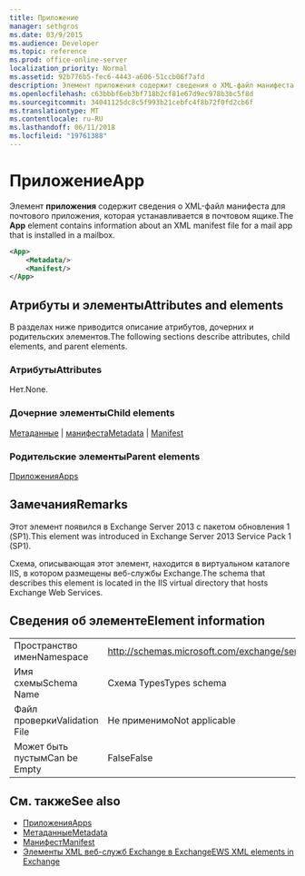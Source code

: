 ```yaml
---
title: Приложение
manager: sethgros
ms.date: 03/9/2015
ms.audience: Developer
ms.topic: reference
ms.prod: office-online-server
localization_priority: Normal
ms.assetid: 92b776b5-fec6-4443-a606-51ccb06f7afd
description: Элемент приложения содержит сведения о XML-файл манифеста для почтового приложения, которая устанавливается в почтовом ящике.
ms.openlocfilehash: c63bbbf6eb3bf718b2cf81e67d9ec978b3bc5f8d
ms.sourcegitcommit: 34041125dc8c5f993b21cebfc4f8b72f0fd2cb6f
ms.translationtype: MT
ms.contentlocale: ru-RU
ms.lasthandoff: 06/11/2018
ms.locfileid: "19761388"
---
```

# <a name="app"></a><span data-ttu-id="eefec-103">Приложение</span><span class="sxs-lookup"><span data-stu-id="eefec-103">App</span></span>

<span data-ttu-id="eefec-104">Элемент **приложения** содержит сведения о XML-файл манифеста для почтового приложения, которая устанавливается в почтовом ящике.</span><span class="sxs-lookup"><span data-stu-id="eefec-104">The **App** element contains information about an XML manifest file for a mail app that is installed in a mailbox.</span></span> 
  
```XML
<App>
    <Metadata/>
    <Manifest/>
</App>
```

## <a name="attributes-and-elements"></a><span data-ttu-id="eefec-105">Атрибуты и элементы</span><span class="sxs-lookup"><span data-stu-id="eefec-105">Attributes and elements</span></span>

<span data-ttu-id="eefec-106">В разделах ниже приводится описание атрибутов, дочерних и родительских элементов.</span><span class="sxs-lookup"><span data-stu-id="eefec-106">The following sections describe attributes, child elements, and parent elements.</span></span>
  
### <a name="attributes"></a><span data-ttu-id="eefec-107">Атрибуты</span><span class="sxs-lookup"><span data-stu-id="eefec-107">Attributes</span></span>

<span data-ttu-id="eefec-108">Нет.</span><span class="sxs-lookup"><span data-stu-id="eefec-108">None.</span></span>
  
### <a name="child-elements"></a><span data-ttu-id="eefec-109">Дочерние элементы</span><span class="sxs-lookup"><span data-stu-id="eefec-109">Child elements</span></span>

<span data-ttu-id="eefec-110">[Метаданные](metadata-ex15websvcsotherref.md) | [манифеста](manifest.md)</span><span class="sxs-lookup"><span data-stu-id="eefec-110">[Metadata](metadata-ex15websvcsotherref.md) | [Manifest](manifest.md)</span></span>
  
### <a name="parent-elements"></a><span data-ttu-id="eefec-111">Родительские элементы</span><span class="sxs-lookup"><span data-stu-id="eefec-111">Parent elements</span></span>

[<span data-ttu-id="eefec-112">Приложения</span><span class="sxs-lookup"><span data-stu-id="eefec-112">Apps</span></span>](apps.md)
  
## <a name="remarks"></a><span data-ttu-id="eefec-113">Замечания</span><span class="sxs-lookup"><span data-stu-id="eefec-113">Remarks</span></span>

<span data-ttu-id="eefec-114">Этот элемент появился в Exchange Server 2013 с пакетом обновления 1 (SP1).</span><span class="sxs-lookup"><span data-stu-id="eefec-114">This element was introduced in Exchange Server 2013 Service Pack 1 (SP1).</span></span>
  
<span data-ttu-id="eefec-115">Схема, описывающая этот элемент, находится в виртуальном каталоге IIS, в котором размещены веб-службы Exchange.</span><span class="sxs-lookup"><span data-stu-id="eefec-115">The schema that describes this element is located in the IIS virtual directory that hosts Exchange Web Services.</span></span>
  
## <a name="element-information"></a><span data-ttu-id="eefec-116">Сведения об элементе</span><span class="sxs-lookup"><span data-stu-id="eefec-116">Element information</span></span>

|||
|:-----|:-----|
|<span data-ttu-id="eefec-117">Пространство имен</span><span class="sxs-lookup"><span data-stu-id="eefec-117">Namespace</span></span>  <br/> |http://schemas.microsoft.com/exchange/services/2006/types  <br/> |
|<span data-ttu-id="eefec-118">Имя схемы</span><span class="sxs-lookup"><span data-stu-id="eefec-118">Schema Name</span></span>  <br/> |<span data-ttu-id="eefec-119">Схема Types</span><span class="sxs-lookup"><span data-stu-id="eefec-119">Types schema</span></span>  <br/> |
|<span data-ttu-id="eefec-120">Файл проверки</span><span class="sxs-lookup"><span data-stu-id="eefec-120">Validation File</span></span>  <br/> |<span data-ttu-id="eefec-121">Не применимо</span><span class="sxs-lookup"><span data-stu-id="eefec-121">Not applicable</span></span>  <br/> |
|<span data-ttu-id="eefec-122">Может быть пустым</span><span class="sxs-lookup"><span data-stu-id="eefec-122">Can be Empty</span></span>  <br/> |<span data-ttu-id="eefec-123">False</span><span class="sxs-lookup"><span data-stu-id="eefec-123">False</span></span>  <br/> |
   
## <a name="see-also"></a><span data-ttu-id="eefec-124">См. также</span><span class="sxs-lookup"><span data-stu-id="eefec-124">See also</span></span>

- [<span data-ttu-id="eefec-125">Приложения</span><span class="sxs-lookup"><span data-stu-id="eefec-125">Apps</span></span>](apps.md)
- [<span data-ttu-id="eefec-126">Метаданные</span><span class="sxs-lookup"><span data-stu-id="eefec-126">Metadata</span></span>](metadata-ex15websvcsotherref.md)
- [<span data-ttu-id="eefec-127">Манифест</span><span class="sxs-lookup"><span data-stu-id="eefec-127">Manifest</span></span>](manifest.md)
- [<span data-ttu-id="eefec-128">Элементы XML веб-служб Exchange в Exchange</span><span class="sxs-lookup"><span data-stu-id="eefec-128">EWS XML elements in Exchange</span></span>](ews-xml-elements-in-exchange.md)

